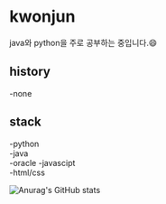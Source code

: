 
<!--
**jun060703/jun060703** is a ✨ _special_ ✨ repository because its `README.md` (this file) appears on your GitHub profile.

Here are some ideas to get you started:
ㄹ
- 🔭 I’m currently working on ...
- 🌱 I’m currently learning ...
- 👯 I’m looking to collaborate on ...
- 🤔 I’m looking for help with ...
- 💬 Ask me about ...
- 📫 How to reach me: ...
- 😄 Pronouns: ...
- ⚡ Fun fact: ...
-->
# kwonjun
java와 python을 주로 공부하는 중입니다.😄
## history
-none

## stack
-python  
-java  
-oracle
-javascipt  
-html/css




![Anurag's GitHub stats](https://github-readme-stats.vercel.app/api?username=jun060703&show_icons=true&theme=radical)  

